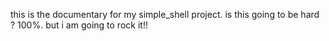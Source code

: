 this is the documentary for my simple_shell project.
is this going to be hard ? 100%.
but i am going to rock it!!
